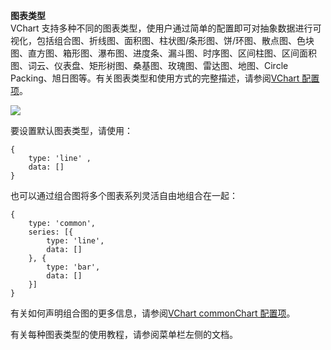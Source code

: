 **图表类型**  
VChart 支持多种不同的图表类型，使用户通过简单的配置即可对抽象数据进行可视化，包括组合图、折线图、面积图、柱状图/条形图、饼/环图、散点图、色块图、直方图、箱形图、瀑布图、进度条、漏斗图、时序图、区间柱图、区间面积图、词云、仪表盘、矩形树图、桑基图、玫瑰图、雷达图、地图、Circle Packing、旭日图等。有关图表类型和使用方式的完整描述，请参阅[VChart 配置项](../../../option)。

![](https://lf9-dp-fe-cms-tos.byteorg.com/obj/bit-cloud/39b8dd02abe79e47954774000.png)

要设置默认图表类型，请使用：

```
{
    type: 'line' ,
    data: []
}
```

也可以通过组合图将多个图表系列灵活自由地组合在一起：

```
{
    type: 'common',
    series: [{
        type: 'line',
        data: []
    }, {
        type: 'bar',
        data: []
    }]
}
```

有关如何声明组合图的更多信息，请参阅[VChart commonChart 配置项](../../../option/commonChart)。

有关每种图表类型的使用教程，请参阅菜单栏左侧的文档。

